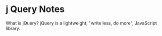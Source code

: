 <h1>j Query Notes</h1>

What is jQuery?
jQuery is a lightweight, "write less, do more", JavaScript library.
